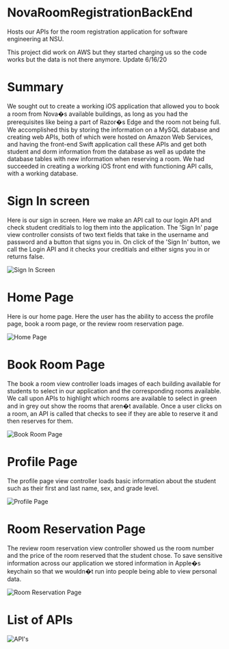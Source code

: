 # NovaRoomRegistrationBackEnd
Hosts our APIs for the room registration application for software engineering at NSU.

This project did work on AWS but they started charging us so the code works but the data is not there anymore. Update 6/16/20


# Summary
We sought out to create a working iOS application that allowed you to book a room from Nova�s available buildings, as long as you had the prerequisites like being a part of Razor�s Edge and the room not being full. 
We accomplished this by storing the information on a MySQL database and creating web APIs, both of which were hosted on Amazon Web Services, and having the front-end Swift application call these APIs and get both student and dorm information from the database as well as update the database tables with new information when reserving a room. 
We had succeeded in creating a working iOS front end with functioning API calls, with a working database.


# Sign In screen
Here is our sign in screen. Here we make an API call to our login API and check student creditials to log them into the application.
The 'Sign In' page view controller consists of two text fields that take in the username and password and a button that signs you in.
On click of the 'Sign In' button, we call the Login API and it checks your creditials and either signs you in or returns false. 

 
![Sign In Screen](./Pictures/loginPageHome.png)

# Home Page
Here is our home page. Here the user has the ability to access the profile page, book a room page, or the review room reservation page. 


![Home Page](./Pictures/homePage.png)

# Book Room Page
The book a room view controller loads images of each building available for students to select in our application and the corresponding rooms available.
We call upon APIs to highlight which rooms are available to select in green and in grey out show the rooms that aren�t available.
Once a user clicks on a room, an API is called that checks to see if they are able to reserve it and then reserves for them.

![Book Room Page](./Pictures/BookRoom.png)

# Profile Page
The profile page view controller loads basic information about the student such as their first and last name, sex, and grade level.

![Profile Page](./Pictures/ProfilePage.png)

# Room Reservation Page
The review room reservation view controller showed us the room number and the price of the room reserved that the student chose.
To save sensitive information across our application we stored information in Apple�s keychain so that we wouldn�t run into people being able to view personal data. 

![Room Reservation Page](./Pictures/RoomReservationReview.png)

# List of APIs

![API's](./Pictures/APIsCropped.jpg)



